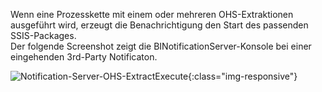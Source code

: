 Wenn eine Prozesskette mit einem oder mehreren OHS-Extraktionen ausgeführt wird, erzeugt die Benachrichtigung den Start des passenden SSIS-Packages.<br>
Der folgende Screenshot zeigt die BINotificationServer-Konsole bei einer eingehenden 3rd-Party Notificaton.

![Notification-Server-OHS-ExtractExecute](/img/content/Notification-Server-OHS-ExtractExecute.png){:class="img-responsive"}